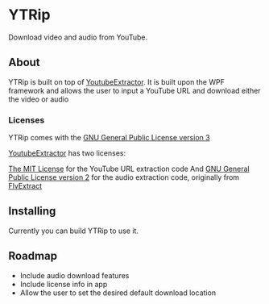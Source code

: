 # YTRip
Download video and audio from YouTube.

## About
YTRip is built on top of [YoutubeExtractor](https://github.com/flagbug/YoutubeExtractor). It is built upon the WPF framework and allows the user to input a YouTube URL and download either the video or audio

### Licenses
YTRip comes with the [GNU General Public License version 3](https://opensource.org/licenses/GPL-3.0)

[YoutubeExtractor](https://github.com/flagbug/YoutubeExtractor) has two licenses:

[The MIT License](https://opensource.org/licenses/MIT) for the YouTube URL extraction code
And
[GNU General Public License version 2](https://opensource.org/licenses/GPL-2.0) for the audio extraction code, originally from [FlvExtract](http://moitah.net)

## Installing
Currently you can build YTRip to use it.

## Roadmap
* Include audio download features
* Include license info in app
* Allow the user to set the desired default download location
